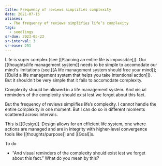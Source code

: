 ```yaml
---
title: Frequency of reviews simplifies complexity
date: 2021-07-15
aliases:
  - The frequency of reviews simplifies life’s complexity
tags:
  - seedlings
sr-due: 2023-05-23
sr-interval: 3
sr-ease: 251
---
```

Life is super complex (see [[Planning an entire life is impossible]]). Our [[thoughts/life management system]] needs to be simple to accomodate our mind's limitations (see [[A life management system should free your mind]]; [[Build a life management system that helps you take intentional action]]). But it shouldn't be very simple that it fails to accomodate complexity.

Complexity should be allowed in a life management system. And visual reminders of the complexity should exist lest we forget about this fact.

But the frequency of reviews simplifies life’s complexity. I cannot handle the entire complexity in one moment. But I can do so in different moments scattered across intervals.

This is [[Design]]. Design allows for an efficient life system, one where actions are managed and are in integrity with higher-level convergence tools like [[thoughts/purpose]] and [[Goal]]s.

To do

- "And visual reminders of the complexity should exist lest we forget about this fact.” What do you mean by this?